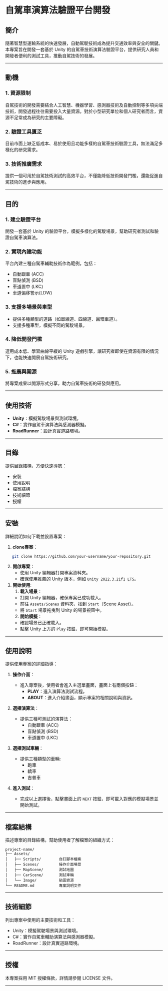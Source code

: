 # 自駕車演算法驗證平台開發

## 簡介
隨著智慧型運輸系統的快速發展，自動駕駛技術成為提升交通效率與安全的關鍵。本專案旨在開發一套基於 Unity 的自駕車技術演算法驗證平台，提供研究人員和開發者便利的測試工具，推動自駕技術的發展。

---

## 動機
### 1. 資源限制
自駕技術的開發需要結合人工智慧、機器學習、感測器技術及自動控制等多項尖端技術，開發過程往往需要投入大量資源。對於小型研究單位和個人研究者而言，資源不足常成為研究的主要障礙。

### 2. 驗證工具匱乏
目前市面上缺乏低成本、易於使用且功能多樣的自駕車技術驗證工具，無法滿足多樣化的研究需求。

### 3. 技術推廣需求
提供一個可用於自駕技術測試的高效平台，不僅能降低技術開發門檻，還能促進自駕技術的進步與應用。

---

## 目的
### 1. 建立驗證平台
開發一套基於 Unity 的驗證平台，模擬多樣化的駕駛場景，幫助研究者測試和驗證自駕車演算法。

### 2. 實現內建功能
平台內建三種自駕車輔助技術作為範例，包括：
- 自動跟車 (ACC)
- 盲點偵測 (BSD)
- 車道置中 (LKC)
- 車道偏移警示(LDW)

### 3. 支援多場景與車型
- 提供多種類型的道路（如單線道、四線道、圓環車道）。
- 支援多種車型，模擬不同的駕駛場景。

### 4. 降低開發門檻
選用成本低、學習曲線平緩的 Unity 遊戲引擎，讓研究者即使在資源有限的情況下，也能快速開展自駕技術研究。

### 5. 推廣與開源
將專案成果以開源形式分享，助力自駕車技術的研發與應用。

---

## 使用技術
- **Unity**：模擬駕駛場景與測試環境。
- **C#**：實作自駕車演算法與感測器模擬。
- **RoadRunner**：設計真實道路環境。

---
## 目錄
提供目錄結構，方便快速導航：
- 安裝
- 使用說明
- 檔案結構
- 技術細節
- 授權

---

## 安裝
詳細說明如何下載並設置專案：
1. **clone專案**：
```bash
   git clone https://github.com/your-username/your-repository.git
```
2. **開啟專案**：
   - 使用 Unity 編輯器打開專案資料夾。
   - 確保使用推薦的 Unity 版本，例如 `Unity 2022.3.21f1 LTS`。
3. **開始使用**:
   1. **載入場景**：
   - 打開 Unity 編輯器，確保專案已成功載入。
   - 前往 `Assets/Scenes` 資料夾，找到 `Start`（Scene Asset）。
   - 將 `Start` 場景拖曳到 Unity 的場景視窗中。
   2. **開始模擬**：
   - 確認場景已正確載入。
   - 點擊 Unity 上方的 `Play` 按鈕，即可開始模擬。

---

## 使用說明
提供使用專案的詳細指導：
1. **操作介面**：
   - 進入專案後，使用者會進入主選單畫面，畫面上有兩個按鈕：
     - **PLAY**：進入演算法測試流程。
     - **ABOUT**：進入介紹畫面，顯示專案的相關說明與資訊。

2. **選擇演算法**：
   - 提供三種可測試的演算法：
     - 自動跟車 (ACC)
     - 盲點偵測 (BSD)
     - 車道置中 (LKC)

3. **選擇測試車輛**：
   - 提供三種類型的車輛:
     - 跑車
     - 轎車
     - 吉普車
4. **進入測試**：
   - 完成以上選擇後，點擊畫面上的 `NEXT` 按鈕，即可載入對應的模擬場景並開始測試。
---

## 檔案結構
描述專案的目錄結構，幫助使用者了解檔案的組織方式：
```
project-name/
├── Assets/
│   ├── Scripts/        自訂腳本檔案
│   ├── Scenes/         操作介面場景
│   ├── MapScene/       測試地圖
│   ├── CarScene/       測試車輛
│   └── Image/          貼圖資源
└── README.md           專案說明文件
```
---

## 技術細節
列出專案中使用的主要技術和工具：
- Unity：模擬駕駛場景與測試環境。
- C#：實作自駕車輔助演算法與感測器模擬。
- RoadRunner：設計真實道路環境。

---

## 授權
本專案採用 MIT 授權條款，詳情請參閱 LICENSE 文件。

---
